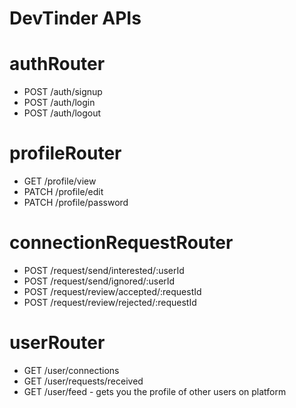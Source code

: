 # DevTinder APIs

# authRouter

- POST /auth/signup
- POST /auth/login
- POST /auth/logout

# profileRouter

- GET /profile/view
- PATCH /profile/edit
- PATCH /profile/password

# connectionRequestRouter

- POST /request/send/interested/:userId
- POST /request/send/ignored/:userId
- POST /request/review/accepted/:requestId
- POST /request/review/rejected/:requestId

# userRouter

- GET /user/connections
- GET /user/requests/received
- GET /user/feed - gets you the profile of other users on platform
